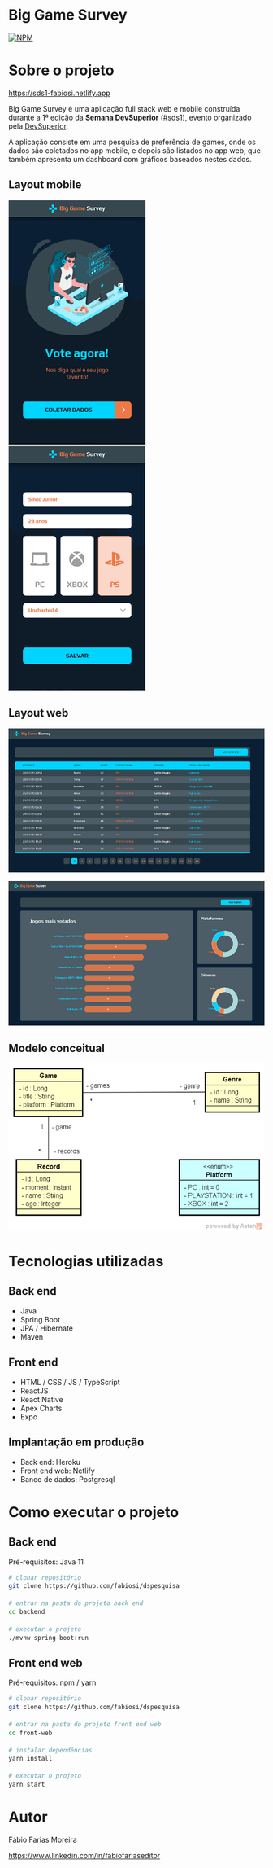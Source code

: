# Big Game Survey 
[![NPM](https://img.shields.io/npm/l/react)](https://github.com/fabiosi/dspesquisa/blob/master/LICENSE) 

# Sobre o projeto

https://sds1-fabiosi.netlify.app

Big Game Survey é uma aplicação full stack web e mobile construída durante a 1ª edição da **Semana DevSuperior** (#sds1), evento organizado pela [DevSuperior](https://devsuperior.com "Site da DevSuperior").

A aplicação consiste em uma pesquisa de preferência de games, onde os dados são coletados no app mobile, e depois são listados no app web, que também apresenta um dashboard com gráficos baseados nestes dados.

## Layout mobile
![Mobile 1](https://github.com/fabiosi/dspesquisa/blob/master/front-mobile/assets/mobile1.png) ![Mobile 2](https://github.com/fabiosi/dspesquisa/blob/master/front-mobile/assets/mobile2.png)

## Layout web
![Web 1](https://github.com/fabiosi/dspesquisa/blob/master/front-web/src/assets/web1.png)

![Web 2](https://github.com/fabiosi/dspesquisa/blob/master/front-web/src/assets/web2.png)

## Modelo conceitual
![Modelo Conceitual](https://github.com/fabiosi/dspesquisa/blob/master/front-web/src/assets/modelo-conceitual.png)

# Tecnologias utilizadas
## Back end
- Java
- Spring Boot
- JPA / Hibernate
- Maven
## Front end
- HTML / CSS / JS / TypeScript
- ReactJS
- React Native
- Apex Charts
- Expo
## Implantação em produção
- Back end: Heroku
- Front end web: Netlify
- Banco de dados: Postgresql

# Como executar o projeto

## Back end
Pré-requisitos: Java 11

```bash
# clonar repositório
git clone https://github.com/fabiosi/dspesquisa

# entrar na pasta do projeto back end
cd backend

# executar o projeto
./mvnw spring-boot:run
```

## Front end web
Pré-requisitos: npm / yarn

```bash
# clonar repositório
git clone https://github.com/fabiosi/dspesquisa

# entrar na pasta do projeto front end web
cd front-web

# instalar dependências
yarn install

# executar o projeto
yarn start
```

# Autor

Fábio Farias Moreira

https://www.linkedin.com/in/fabiofariaseditor
